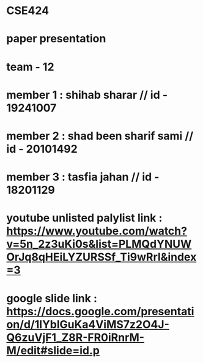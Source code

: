 # CSE424 
# paper presentation 

# team - 12 
# member 1 : shihab sharar // id - 19241007
# member 2 : shad been sharif sami // id - 20101492
# member 3 : tasfia jahan // id - 18201129 


# youtube unlisted palylist link : https://www.youtube.com/watch?v=5n_2z3uKi0s&list=PLMQdYNUWOrJq8qHEiLYZURSSf_Ti9wRrl&index=3

# google slide link : https://docs.google.com/presentation/d/1lYblGuKa4ViMS7z2O4J-Q6zuVjF1_Z8R-FR0iRnrM-M/edit#slide=id.p
